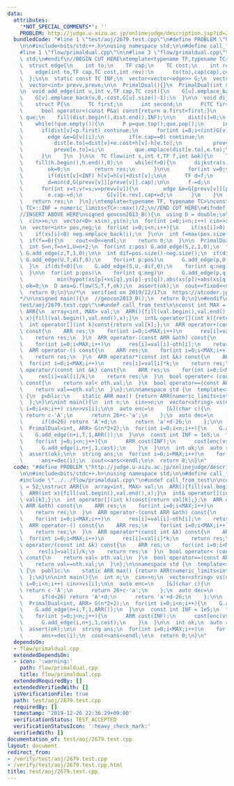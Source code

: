 ```yaml
---
data:
  attributes:
    '*NOT_SPECIAL_COMMENTS*': ''
    PROBLEM: http://judge.u-aizu.ac.jp/onlinejudge/description.jsp?id=2679
  bundledCode: "#line 1 \"test/aoj/2679.test.cpp\"\n#define PROBLEM \"http://judge.u-aizu.ac.jp/onlinejudge/description.jsp?id=2679\"\
    \n\n#include<bits/stdc++.h>\nusing namespace std;\n\n#define call_from_test\n\
    #line 1 \"flow/primaldual.cpp\"\n\n#line 3 \"flow/primaldual.cpp\"\nusing namespace\
    \ std;\n#endif\n//BEGIN CUT HERE\ntemplate<typename TF,typename TC>\nstruct PrimalDual{\n\
    \  struct edge{\n    int to;\n    TF cap;\n    TC cost;\n    int rev;\n    edge(){}\n\
    \    edge(int to,TF cap,TC cost,int rev):\n      to(to),cap(cap),cost(cost),rev(rev){}\n\
    \  };\n\n  static const TC INF;\n  vector<vector<edge>> G;\n  vector<TC> h,dist;\n\
    \  vector<int> prevv,preve;\n\n  PrimalDual(){}\n  PrimalDual(int n):G(n),h(n),dist(n),prevv(n),preve(n){}\n\
    \n  void add_edge(int u,int v,TF cap,TC cost){\n    G[u].emplace_back(v,cap,cost,G[v].size());\n\
    \    G[v].emplace_back(u,0,-cost,G[u].size()-1);\n  }\n\n  void dijkstra(int s){\n\
    \    struct P{\n      TC first;\n      int second;\n      P(TC first,int second):first(first),second(second){}\n\
    \      bool operator<(const P&a) const{return a.first<first;}\n    };\n    priority_queue<P>\
    \ que;\n    fill(dist.begin(),dist.end(),INF);\n\n    dist[s]=0;\n    que.emplace(dist[s],s);\n\
    \    while(!que.empty()){\n      P p=que.top();que.pop();\n      int v=p.second;\n\
    \      if(dist[v]<p.first) continue;\n      for(int i=0;i<(int)G[v].size();i++){\n\
    \        edge &e=G[v][i];\n        if(e.cap==0) continue;\n        if(dist[v]+e.cost+h[v]-h[e.to]<dist[e.to]){\n\
    \          dist[e.to]=dist[v]+e.cost+h[v]-h[e.to];\n          prevv[e.to]=v;\n\
    \          preve[e.to]=i;\n          que.emplace(dist[e.to],e.to);\n        }\n\
    \      }\n    }\n  }\n\n  TC flow(int s,int t,TF f,int &ok){\n    TC res=0;\n\
    \    fill(h.begin(),h.end(),0);\n    while(f>0){\n      dijkstra(s);\n      if(dist[t]==INF){\n\
    \        ok=0;\n        return res;\n      }\n\n      for(int v=0;v<(int)h.size();v++)\n\
    \        if(dist[v]<INF) h[v]=h[v]+dist[v];\n\n      TF d=f;\n      for(int v=t;v!=s;v=prevv[v])\n\
    \        d=min(d,G[prevv[v]][preve[v]].cap);\n\n      f-=d;\n      res=res+h[t]*d;\n\
    \      for(int v=t;v!=s;v=prevv[v]){\n        edge &e=G[prevv[v]][preve[v]];\n\
    \        e.cap-=d;\n        G[v][e.rev].cap+=d;\n      }\n    }\n    ok=1;\n \
    \   return res;\n  }\n};\ntemplate<typename TF, typename TC>\nconst TC PrimalDual<TF,\
    \ TC>::INF = numeric_limits<TC>::max()/2;\n//END CUT HERE\n#ifndef call_from_test\n\
    //INSERT ABOVE HERE\nsigned geocon2013_B(){\n  using D = double;\n\n  int n;\n\
    \  cin>>n;\n  vector<D> xs(n),ys(n);\n  for(int i=0;i<n;i++) cin>>xs[i]>>ys[i];\n\
    \n  vector<int> pos,neg;\n  for(int i=0;i<n;i++){\n    if(xs[i]>0) pos.emplace_back(i);\n\
    \    if(xs[i]<0) neg.emplace_back(i);\n  }\n\n  int f=max(pos.size(),neg.size());\n\
    \  if(f==0){\n    cout<<0<<endl;\n    return 0;\n  }\n\n  PrimalDual<int, D> G(n+3);\n\
    \  int S=n,T=n+1,U=n+2;\n  for(int z:pos) G.add_edge(S,z,1,0);\n  for(int z:neg)\
    \ G.add_edge(z,T,1,0);\n\n  int dif=pos.size()-neg.size();\n  if(dif>0){\n   \
    \ G.add_edge(U,T,dif,0);\n    for(int p:pos)\n      G.add_edge(p,U,1,abs(xs[p]));\n\
    \  }\n  if(dif<0){\n    G.add_edge(S,U,-dif,0);\n    for(int q:neg)\n      G.add_edge(U,q,1,abs(xs[q]));\n\
    \  }\n\n  for(int p:pos)\n    for(int q:neg)\n      G.add_edge(p,q,1,\n      \
    \           min(hypot(xs[p]+xs[q],ys[p]-ys[q]),abs(xs[p])+abs(xs[q])));\n\n  int\
    \ ok=0;\n  D ans=G.flow(S,T,f,ok);\n  assert(ok);\n  cout<<fixed<<setprecision(12)<<ans<<endl;\n\
    \  return 0;\n}\n/*\n  verified on 2019/12/17\n  https://atcoder.jp/contests/geocon2013/tasks/geocon2013_b\n\
    */\n\nsigned main(){\n  //geocon2013_B();\n  return 0;\n}\n#endif\n#line 8 \"\
    test/aoj/2679.test.cpp\"\n#undef call_from_test\n\nconst int MAX = 52;\nstruct\
    \ ARR{\n  array<int, MAX> val;\n  ARR(){fill(val.begin(),val.end(),0);}\n  ARR(int\
    \ x){fill(val.begin(),val.end(),x);}\n  int& operator[](int k){return val[k];};\n\
    \  int operator[](int k)const{return val[k];};\n  ARR operator+(const ARR &oth)\
    \ const{\n    ARR res;\n    for(int i=0;i<MAX;i++)\n      res[i]=val[i]+oth[i];\n\
    \    return res;\n  }\n  ARR operator-(const ARR &oth) const{\n    ARR res;\n\
    \    for(int i=0;i<MAX;i++)\n      res[i]=val[i]-oth[i];\n    return res;\n  }\n\
    \  ARR operator-() const{\n    ARR res;\n    for(int i=0;i<MAX;i++)\n      res[i]=-val[i];\n\
    \    return res;\n  }\n  ARR operator*(const int &k) const{\n    ARR res;\n  \
    \  for(int i=0;i<MAX;i++)\n      res[i]=val[i]*k;\n    return res;\n  }\n  ARR\
    \ operator/(const int &k) const{\n    ARR res;\n    for(int i=0;i<MAX;i++)\n \
    \     res[i]=val[i]/k;\n    return res;\n  }\n  bool operator< (const ARR &oth)\
    \ const{\n    return val< oth.val;\n  }\n  bool operator==(const ARR &oth) const{\n\
    \    return val==oth.val;\n  }\n};\n\nnamespace std {\n  template<> class numeric_limits<ARR>\
    \ {\n  public:\n    static ARR max() {return ARR(numeric_limits<int>::max());};\n\
    \  };\n}\n\nint main(){\n  int n;\n  cin>>n;\n  vector<string> vs(n);\n  for(int\
    \ i=0;i<n;i++) cin>>vs[i];\n\n  auto enc=\n    [&](char c){\n      if(isupper(c))\
    \ return c-'A';\n      return 26+c-'a';\n    };\n  auto dec=\n    [&](int d){\n\
    \      if(d<26) return 'A'+d;\n      return 'a'+d-26;\n    };\n\n  int S=n*2,T=n*2+1;\n\
    \  PrimalDual<int, ARR> G(n*2+2);\n  for(int i=0;i<n;i++){\n    G.add_edge(S,i,1,ARR());\n\
    \    G.add_edge(n+i,T,1,ARR());\n  }\n\n  const int INF = 1e5;\n  for(int i=0;i<n;i++){\n\
    \    for(int j=0;j<n;j++){\n      ARR cost(INF);\n      cost[enc(vs[i][j])]=INF-1;\n\
    \      G.add_edge(i,n+j,1,cost);\n    }\n  }\n\n  int ok;\n  auto res=G.flow(S,T,n,ok);\n\
    \  assert(ok);\n\n  string ans;\n  for(int i=0;i<MAX;i++)\n    for(int j=0;j<n*INF-res[i];j++)\n\
    \      ans+=dec(i);\n  cout<<ans<<endl;\n\n  return 0;\n}\n"
  code: "#define PROBLEM \"http://judge.u-aizu.ac.jp/onlinejudge/description.jsp?id=2679\"\
    \n\n#include<bits/stdc++.h>\nusing namespace std;\n\n#define call_from_test\n\
    #include \"../../flow/primaldual.cpp\"\n#undef call_from_test\n\nconst int MAX\
    \ = 52;\nstruct ARR{\n  array<int, MAX> val;\n  ARR(){fill(val.begin(),val.end(),0);}\n\
    \  ARR(int x){fill(val.begin(),val.end(),x);}\n  int& operator[](int k){return\
    \ val[k];};\n  int operator[](int k)const{return val[k];};\n  ARR operator+(const\
    \ ARR &oth) const{\n    ARR res;\n    for(int i=0;i<MAX;i++)\n      res[i]=val[i]+oth[i];\n\
    \    return res;\n  }\n  ARR operator-(const ARR &oth) const{\n    ARR res;\n\
    \    for(int i=0;i<MAX;i++)\n      res[i]=val[i]-oth[i];\n    return res;\n  }\n\
    \  ARR operator-() const{\n    ARR res;\n    for(int i=0;i<MAX;i++)\n      res[i]=-val[i];\n\
    \    return res;\n  }\n  ARR operator*(const int &k) const{\n    ARR res;\n  \
    \  for(int i=0;i<MAX;i++)\n      res[i]=val[i]*k;\n    return res;\n  }\n  ARR\
    \ operator/(const int &k) const{\n    ARR res;\n    for(int i=0;i<MAX;i++)\n \
    \     res[i]=val[i]/k;\n    return res;\n  }\n  bool operator< (const ARR &oth)\
    \ const{\n    return val< oth.val;\n  }\n  bool operator==(const ARR &oth) const{\n\
    \    return val==oth.val;\n  }\n};\n\nnamespace std {\n  template<> class numeric_limits<ARR>\
    \ {\n  public:\n    static ARR max() {return ARR(numeric_limits<int>::max());};\n\
    \  };\n}\n\nint main(){\n  int n;\n  cin>>n;\n  vector<string> vs(n);\n  for(int\
    \ i=0;i<n;i++) cin>>vs[i];\n\n  auto enc=\n    [&](char c){\n      if(isupper(c))\
    \ return c-'A';\n      return 26+c-'a';\n    };\n  auto dec=\n    [&](int d){\n\
    \      if(d<26) return 'A'+d;\n      return 'a'+d-26;\n    };\n\n  int S=n*2,T=n*2+1;\n\
    \  PrimalDual<int, ARR> G(n*2+2);\n  for(int i=0;i<n;i++){\n    G.add_edge(S,i,1,ARR());\n\
    \    G.add_edge(n+i,T,1,ARR());\n  }\n\n  const int INF = 1e5;\n  for(int i=0;i<n;i++){\n\
    \    for(int j=0;j<n;j++){\n      ARR cost(INF);\n      cost[enc(vs[i][j])]=INF-1;\n\
    \      G.add_edge(i,n+j,1,cost);\n    }\n  }\n\n  int ok;\n  auto res=G.flow(S,T,n,ok);\n\
    \  assert(ok);\n\n  string ans;\n  for(int i=0;i<MAX;i++)\n    for(int j=0;j<n*INF-res[i];j++)\n\
    \      ans+=dec(i);\n  cout<<ans<<endl;\n\n  return 0;\n}\n"
  dependsOn:
  - flow/primaldual.cpp
  extendedDependsOn:
  - icon: ':warning:'
    path: flow/primaldual.cpp
    title: flow/primaldual.cpp
  extendedRequiredBy: []
  extendedVerifiedWith: []
  isVerificationFile: true
  path: test/aoj/2679.test.cpp
  requiredBy: []
  timestamp: '2019-12-26 22:36:29+09:00'
  verificationStatus: TEST_ACCEPTED
  verificationStatusIcon: ':heavy_check_mark:'
  verifiedWith: []
documentation_of: test/aoj/2679.test.cpp
layout: document
redirect_from:
- /verify/test/aoj/2679.test.cpp
- /verify/test/aoj/2679.test.cpp.html
title: test/aoj/2679.test.cpp
---
```

